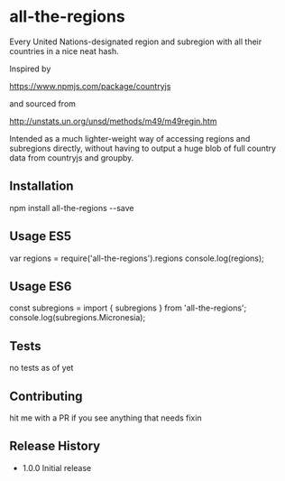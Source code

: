 all-the-regions
=========

Every United Nations-designated region and subregion with all their countries in a nice neat hash.

Inspired by

https://www.npmjs.com/package/countryjs

and sourced from 

http://unstats.un.org/unsd/methods/m49/m49regin.htm

Intended as a much lighter-weight way of accessing regions and subregions directly, without having to output a huge blob of full country data from countryjs and groupby.

## Installation

  npm install all-the-regions --save

## Usage ES5

  var regions = require('all-the-regions').regions
  console.log(regions);
  
## Usage ES6

  const subregions = import { subregions } from 'all-the-regions';
  console.log(subregions.Micronesia);

## Tests

  no tests as of yet

## Contributing

hit me with a PR if you see anything that needs fixin

## Release History

* 1.0.0 Initial release
